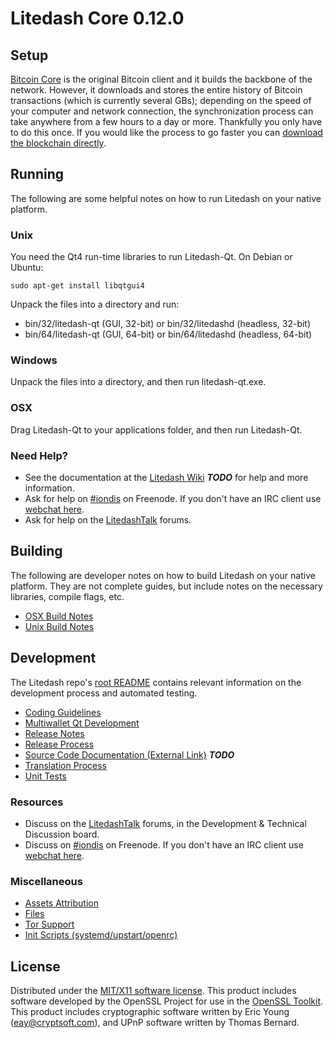 Litedash Core 0.12.0
=====================

Setup
---------------------
[Bitcoin Core](http://bitcoin.org/en/download) is the original Bitcoin client and it builds the backbone of the network. However, it downloads and stores the entire history of Bitcoin transactions (which is currently several GBs); depending on the speed of your computer and network connection, the synchronization process can take anywhere from a few hours to a day or more. Thankfully you only have to do this once. If you would like the process to go faster you can [download the blockchain directly](bootstrap.md).

Running
---------------------
The following are some helpful notes on how to run Litedash on your native platform.

### Unix

You need the Qt4 run-time libraries to run Litedash-Qt. On Debian or Ubuntu:

	sudo apt-get install libqtgui4

Unpack the files into a directory and run:

- bin/32/litedash-qt (GUI, 32-bit) or bin/32/litedashd (headless, 32-bit)
- bin/64/litedash-qt (GUI, 64-bit) or bin/64/litedashd (headless, 64-bit)



### Windows

Unpack the files into a directory, and then run litedash-qt.exe.

### OSX

Drag Litedash-Qt to your applications folder, and then run Litedash-Qt.

### Need Help?

* See the documentation at the [Litedash Wiki](https://en.bitcoin.it/wiki/Main_Page) ***TODO***
for help and more information.
* Ask for help on [#iondis](http://webchat.freenode.net?channels=iondis) on Freenode. If you don't have an IRC client use [webchat here](http://webchat.freenode.net?channels=iondis).
* Ask for help on the [LitedashTalk](https://litedashtalk.org/) forums.

Building
---------------------
The following are developer notes on how to build Litedash on your native platform. They are not complete guides, but include notes on the necessary libraries, compile flags, etc.

- [OSX Build Notes](build-osx.md)
- [Unix Build Notes](build-unix.md)

Development
---------------------
The Litedash repo's [root README](https://github.com/iondis/litedash/blob/master/README.md) contains relevant information on the development process and automated testing.

- [Coding Guidelines](coding.md)
- [Multiwallet Qt Development](multiwallet-qt.md)
- [Release Notes](release-notes.md)
- [Release Process](release-process.md)
- [Source Code Documentation (External Link)](https://dev.visucore.com/bitcoin/doxygen/) ***TODO***
- [Translation Process](translation_process.md)
- [Unit Tests](unit-tests.md)

### Resources
* Discuss on the [LitedashTalk](https://litedashtalk.org/) forums, in the Development & Technical Discussion board.
* Discuss on [#iondis](http://webchat.freenode.net/?channels=iondis) on Freenode. If you don't have an IRC client use [webchat here](http://webchat.freenode.net/?channels=iondis).

### Miscellaneous
- [Assets Attribution](assets-attribution.md)
- [Files](files.md)
- [Tor Support](tor.md)
- [Init Scripts (systemd/upstart/openrc)](init.md)

License
---------------------
Distributed under the [MIT/X11 software license](http://www.opensource.org/licenses/mit-license.php).
This product includes software developed by the OpenSSL Project for use in the [OpenSSL Toolkit](https://www.openssl.org/). This product includes
cryptographic software written by Eric Young ([eay@cryptsoft.com](mailto:eay@cryptsoft.com)), and UPnP software written by Thomas Bernard.
